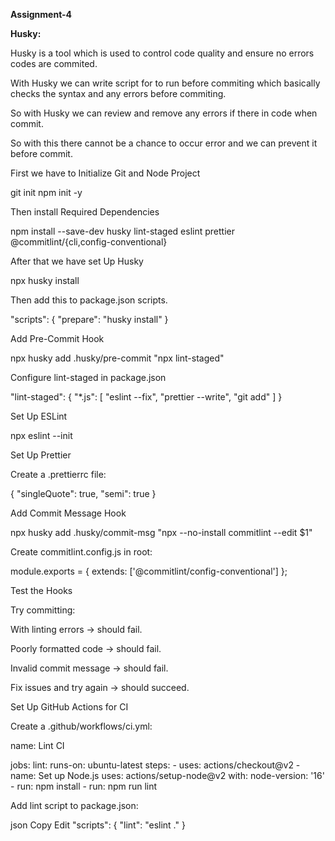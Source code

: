 **Assignment-4**

**Husky:** 

Husky is a tool which is used to control code quality and ensure no errors codes are commited.

With Husky we can write script for to run before commiting which basically checks the syntax and any errors before commiting.

So with Husky we can review and remove any errors if there in code when commit.

So with this there cannot be a chance to occur error and we can prevent it before commit.

First we have to Initialize Git and Node Project

git init
npm init -y

Then install Required Dependencies

npm install --save-dev husky lint-staged eslint prettier @commitlint/{cli,config-conventional}

After that we have set Up Husky

npx husky install

Then add this to package.json scripts.

"scripts": {
  "prepare": "husky install"
}

Add Pre-Commit Hook

npx husky add .husky/pre-commit "npx lint-staged"

Configure lint-staged in package.json

"lint-staged": {
  "*.js": [
    "eslint --fix",
    "prettier --write",
    "git add"
  ]
}

Set Up ESLint

npx eslint --init

Set Up Prettier

Create a .prettierrc file:

{
  "singleQuote": true,
  "semi": true
}

Add Commit Message Hook

npx husky add .husky/commit-msg "npx --no-install commitlint --edit $1"

Create commitlint.config.js in root:

module.exports = {
  extends: ['@commitlint/config-conventional']
};

Test the Hooks

Try committing:

With linting errors → should fail.

Poorly formatted code → should fail.

Invalid commit message → should fail.

Fix issues and try again → should succeed.

Set Up GitHub Actions for CI

Create a .github/workflows/ci.yml:

name: Lint CI

jobs:
  lint:
    runs-on: ubuntu-latest
    steps:
      - uses: actions/checkout@v2
      - name: Set up Node.js
        uses: actions/setup-node@v2
        with:
          node-version: '16'
      - run: npm install
      - run: npm run lint
      
Add lint script to package.json:

json
Copy
Edit
"scripts": {
  "lint": "eslint ."
}
